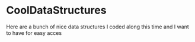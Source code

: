 # CoolDataStructures
Here are a bunch of nice data structures I coded along this time and I want to have for easy acces

